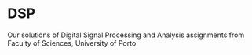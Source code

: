 # DSP
Our solutions of Digital Signal Processing and Analysis assignments from Faculty of Sciences, University of Porto
